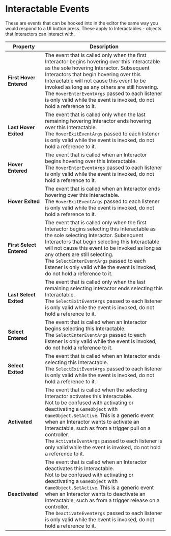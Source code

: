 # Interactable Events

These are events that can be hooked into in the editor the same way you would respond to a UI button press. These apply to Interactables - objects that Interactors can interact with.

| **Property** | **Description** |
|--|--|
| **First Hover Entered** | The event that is called only when the first Interactor begins hovering over this Interactable as the sole hovering Interactor. Subsequent Interactors that begin hovering over this Interactable will not cause this event to be invoked as long as any others are still hovering.<br />The `HoverEnterEventArgs` passed to each listener is only valid while the event is invoked, do not hold a reference to it. |
| **Last Hover Exited** | The event that is called only when the last remaining hovering Interactor ends hovering over this Interactable.<br />The `HoverExitEventArgs` passed to each listener is only valid while the event is invoked, do not hold a reference to it. |
| **Hover Entered** | The event that is called when an Interactor begins hovering over this Interactable.<br />The `HoverEnterEventArgs` passed to each listener is only valid while the event is invoked, do not hold a reference to it. |
| **Hover Exited** | The event that is called when an Interactor ends hovering over this Interactable.<br />The `HoverExitEventArgs` passed to each listener is only valid while the event is invoked, do not hold a reference to it. |
| **First Select Entered** | The event that is called only when the first Interactor begins selecting this Interactable as the sole selecting Interactor. Subsequent Interactors that begin selecting this Interactable will not cause this event to be invoked as long as any others are still selecting.<br />The `SelectEnterEventArgs` passed to each listener is only valid while the event is invoked, do not hold a reference to it. |
| **Last Select Exited** | The event that is called only when the last remaining selecting Interactor ends selecting this Interactable.<br />The `SelectExitEventArgs` passed to each listener is only valid while the event is invoked, do not hold a reference to it. |
| **Select Entered** | The event that is called when an Interactor begins selecting this Interactable.<br />The `SelectEnterEventArgs` passed to each listener is only valid while the event is invoked, do not hold a reference to it. |
| **Select Exited** | The event that is called when an Interactor ends selecting this Interactable.<br />The `SelectExitEventArgs` passed to each listener is only valid while the event is invoked, do not hold a reference to it. |
| **Activated** | The event that is called when the selecting Interactor activates this Interactable.<br />Not to be confused with activating or deactivating a `GameObject` with `GameObject.SetActive`. This is a generic event when an Interactor wants to activate an Interactable, such as from a trigger pull on a controller.<br />The `ActivateEventArgs` passed to each listener is only valid while the event is invoked, do not hold a reference to it. |
| **Deactivated** | The event that is called when an Interactor deactivates this Interactable.<br />Not to be confused with activating or deactivating a `GameObject` with `GameObject.SetActive`. This is a generic event when an Interactor wants to deactivate an Interactable, such as from a trigger release on a controller.<br />The `DeactivateEventArgs` passed to each listener is only valid while the event is invoked, do not hold a reference to it. |
